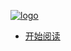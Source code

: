 <!--
 * @version: 1.0.0
 * @Date: 2019-08-09 14:30:27
 * @LastEditTime: 2019-09-26 18:27:44
 -->

[![logo](https://www.nikai.site/docs/pic.jpg ':size=80')](/home)

* [开始阅读](/home)